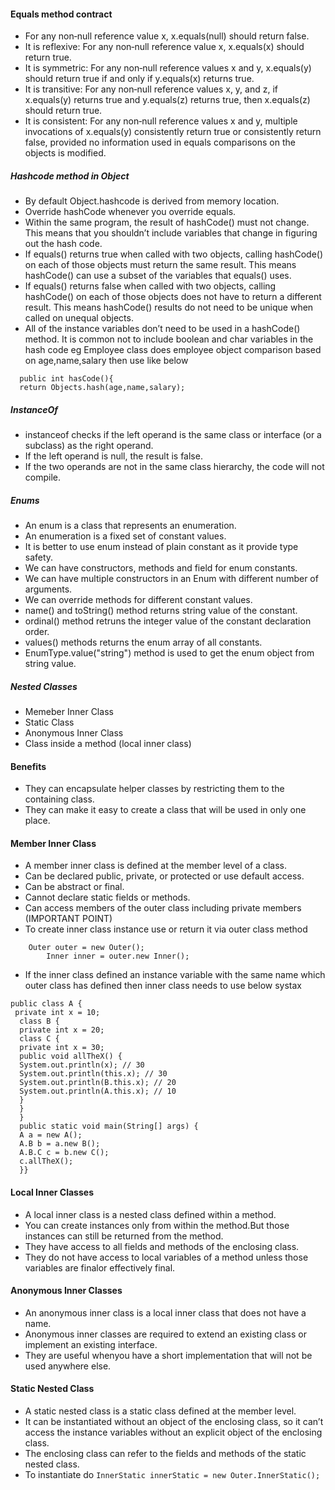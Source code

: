 #### Equals method contract
* For any non‐null reference value x, x.equals(null) should return false.
*	It is reflexive: For any non‐null reference value x, x.equals(x) should return true.
* It is symmetric: For any non‐null reference values x and y, x.equals(y) should return true if and only if y.equals(x) returns true.
* It is transitive: For any non‐null reference values x, y, and z, if x.equals(y) returns true and y.equals(z) returns true, then x.equals(z) should return true.
* It is consistent: For any non‐null reference values x and y, multiple invocations of x.equals(y) consistently return true or consistently return false, provided no information used in equals comparisons on the objects is modified.

##### Hashcode method in Object
* By default Object.hashcode is derived from memory location.
* Override hashCode whenever you override equals.
*	Within the same program, the result of hashCode() must not change. This means that you shouldn’t include variables that change in figuring out the hash code.
* If equals() returns true when called with two objects, calling hashCode() on each of
those objects must return the same result. This means hashCode() can use a subset of the variables that equals() uses. 
* If equals() returns false when called with two objects, calling hashCode() on each of those objects does not have to return a different result. This means hashCode() results do not need to be unique when called on unequal objects.
*	All of the instance variables don’t need to be used in a hashCode() method. It is common not to include boolean and char variables in the hash code
  eg Employee class does employee object comparison based on age,name,salary then use like below
```
  public int hasCode(){
  return Objects.hash(age,name,salary);
```

##### InstanceOf
* instanceof checks if the left operand is the same class or interface (or a subclass) as the right operand.
* If the left operand is null, the result is false.
* If the two operands are not in the same class hierarchy, the code will not compile.

##### Enums
* An enum is a class that represents an enumeration. 
* An enumeration is a fixed set of constant values.
* It is better to use enum instead of plain constant as it provide type safety.
* We can have constructors, methods and field for enum constants.
* We can have multiple constructors in an Enum with different number of arguments.
* We can override methods for different constant values.
* name() and toString() method returns string value of the constant.
* ordinal() method retruns the integer value of the constant declaration order.
* values() methods returns the enum array of all constants.
* EnumType.value("string") method is used to get the enum object from string value.

##### Nested Classes
* Memeber Inner Class
* Static Class
* Anonymous Inner Class
* Class inside a method (local inner class)

#### Benefits
* They can encapsulate helper classes by restricting them to the containing class.
* They can make it easy to create a class that will be used in only one place.


#### Member Inner Class
* A member inner class is defined at the member level of a class.
* Can be declared public, private, or protected or use default access.
* Can be abstract or final.
* Cannot declare static fields or methods.
* Can access members of the outer class including private members (IMPORTANT POINT)
* To create inner class instance use or return it via outer class method
```
    Outer outer = new Outer();
		Inner inner = outer.new Inner();
 ```
 * If the inner class defined an instance variable with the same name which outer class has defined then inner class needs to use below systax
 ```
 public class A {
  private int x = 10;
   class B {
   private int x = 20;
   class C {
   private int x = 30;
   public void allTheX() {
   System.out.println(x); // 30
   System.out.println(this.x); // 30
   System.out.println(B.this.x); // 20
   System.out.println(A.this.x); // 10
   }
   }
   }
   public static void main(String[] args) {
   A a = new A();
   A.B b = a.new B();
   A.B.C c = b.new C();
   c.allTheX();
   }}
 
 ```
 
 #### Local Inner Classes
 * A local inner class is a nested class defined within a method.
 * You can create instances only from within the method.But those instances can still be returned from the method.
 * They have access to all fields and methods of the enclosing class.
 * They do not have access to local variables of a method unless those variables are finalor effectively final.
 
 #### Anonymous Inner Classes
 * An anonymous inner class is a local inner class that does not have a name.
 * Anonymous inner classes are required to extend an existing class or implement an existing interface.
 * They are useful whenyou have a short implementation that will not be used anywhere else.
 
 #### Static Nested Class
* A static nested class is a static class defined at the member level.
* It can be instantiated without an object of the enclosing class, so it can’t access the instance variables without an explicit object of the enclosing class.
* The enclosing class can refer to the fields and methods of the static nested class.
* To instantiate do ``` InnerStatic innerStatic = new Outer.InnerStatic(); ```
